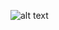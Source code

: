 ![alt text](https://github.com/JesperVendelbo/mini_ex/blob/master/mini_ex5/Sk%C3%A6rmbillede%202018-03-12%20kl.%2023.42.44.png)
